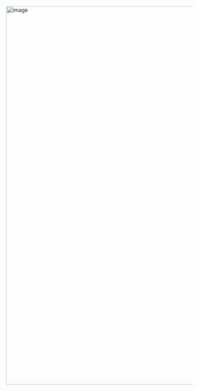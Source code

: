 
<img width="1024" height="1024" alt="image" src="https://github.com/user-attachments/assets/9c96c0d5-678b-4fb9-a608-8fcba1e08abb" />
